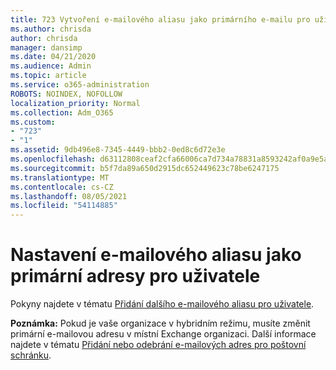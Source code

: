 ```yaml
---
title: 723 Vytvoření e-mailového aliasu jako primárního e-mailu pro uživatele
ms.author: chrisda
author: chrisda
manager: dansimp
ms.date: 04/21/2020
ms.audience: Admin
ms.topic: article
ms.service: o365-administration
ROBOTS: NOINDEX, NOFOLLOW
localization_priority: Normal
ms.collection: Adm_O365
ms.custom:
- "723"
- "1"
ms.assetid: 9db496e8-7345-4449-bbb2-0ed8c6d72e3e
ms.openlocfilehash: d63112808ceaf2cfa66006ca7d734a78831a8593242af0a9e5ad86787e67cf1a
ms.sourcegitcommit: b5f7da89a650d2915dc652449623c78be6247175
ms.translationtype: MT
ms.contentlocale: cs-CZ
ms.lasthandoff: 08/05/2021
ms.locfileid: "54114885"
---
```

# <a name="make-an-email-alias-the-primary-address-for-a-user"></a>Nastavení e-mailového aliasu jako primární adresy pro uživatele

Pokyny najdete v tématu [Přidání dalšího e-mailového aliasu pro uživatele](https://docs.microsoft.com/microsoft-365/admin/email/add-another-email-alias-for-a-user).

**Poznámka:** Pokud je vaše organizace v hybridním režimu, musíte změnit primární e-mailovou adresu v místní Exchange organizaci. Další informace najdete v tématu [Přidání nebo odebrání e-mailových adres pro poštovní schránku](https://technet.microsoft.com/library/bb123794.aspx).
